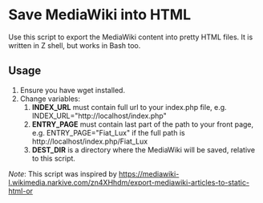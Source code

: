 # Save MediaWiki into HTML

Use this script to export the MediaWiki content into pretty HTML files. It is written in Z shell, but works in Bash too. 

## Usage

1. Ensure you have wget installed.
1. Change variables:
   1. **INDEX_URL** must contain full url to your index.php file, e.g. INDEX_URL="http://localhost/index.php"
   1. **ENTRY_PAGE** must contain last part of the path to your front page, e.g. ENTRY_PAGE="Fiat_Lux" if the full path is http://localhost/index.php/Fiat_Lux
   1. **DEST_DIR** is a directory where the MediaWiki will be saved, relative to this script.
   
*Note*: This script was inspired by https://mediawiki-l.wikimedia.narkive.com/zn4XHhdm/export-mediawiki-articles-to-static-html-or
